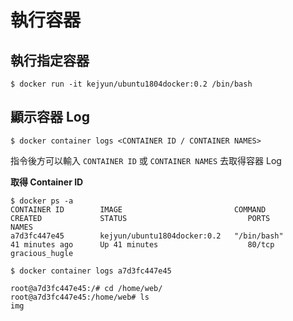 # 執行容器

## 執行指定容器

```shell
$ docker run -it kejyun/ubuntu1804docker:0.2 /bin/bash
```

## 顯示容器 Log


```shell
$ docker container logs <CONTAINER ID / CONTAINER NAMES>
```

指令後方可以輸入 `CONTAINER ID` 或 `CONTAINER NAMES` 去取得容器 Log

**取得 Container ID**

```shell
$ docker ps -a
CONTAINER ID        IMAGE                         COMMAND                  CREATED             STATUS                           PORTS               NAMES
a7d3fc447e45        kejyun/ubuntu1804docker:0.2   "/bin/bash"              41 minutes ago      Up 41 minutes                    80/tcp              gracious_hugle
```

```shell
$ docker container logs a7d3fc447e45

root@a7d3fc447e45:/# cd /home/web/
root@a7d3fc447e45:/home/web# ls
img
```
